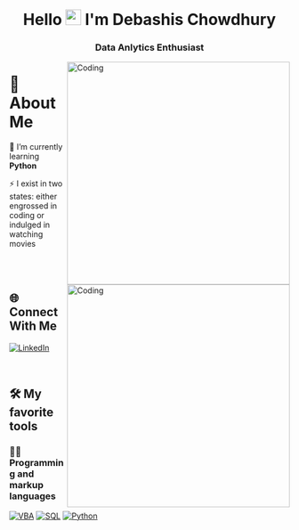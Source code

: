 <h1 align="center">Hello
<img src="https://media.giphy.com/media/hvRJCLFzcasrR4ia7z/giphy.gif" width="28"> I'm Debashis Chowdhury</h1>
<h3 align="center">Data Anlytics Enthusiast</h3>
 <img align="right" alt="Coding" width="400" src="https://media0.giphy.com/media/f6hnhHkks8bk4jwjh3/giphy.gif">
  <img align="right" alt="Coding" width="400" src="https://media1.tenor.com/m/FpaDM99g9BUAAAAd/courage-the-cowardly-dog-coding.gif">
<!-- <p align="left"> <img src="https://komarev.com/ghpvc/?username=emptynode&label=Profile%20views&color=0e75b6&style=flat" alt="emptynode" /> </p> -->

# 💫 About Me
🔭  I’m currently learning **Python**<br>
<!--👯 Looking to collaborate on Web Dev and Open Source Software <br>
💬 Ask me about **React, Next, Express, Javascript** <br> -->
⚡ I exist in two states: either engrossed in coding or indulged in watching movies<br> 


<br><br>
## 🌐 Connect With Me 
<!--[![Twitter](https://img.shields.io/badge/Twitter-%230077B5.svg?logo=twitter&logoColor=white)](https://twitter.com/sumitch31)--> 
[![LinkedIn](https://img.shields.io/badge/LinkedIn-%230077B5.svg?logo=linkedin&logoColor=white)](https://www.linkedin.com/in/debashis-chowdhury93/) 
<!--[![LeetCode](https://img.shields.io/badge/LeetCode-%23FFA116.svg?logo=leetcode&logoColor=white)](https://www.leetcode.com/chakrabortysumit803)
[![Instagram](https://img.shields.io/badge/Instagram-%23E4405F.svg?logo=instagram&logoColor=white)](https://www.instagram.com/sumitchakraborty955/)-->


<br>

## 🛠️ My favorite tools

### 👨‍💻 Programming and markup languages

<p>
<a href="https://github.com/search?q=user%3ADenverCoder1+language%3Avba"><img alt="VBA" src="https://img.shields.io/badge/VBA-003B6D.svg?logo=microsoft&logoColor=white"></a>
<a href="https://github.com/search?q=user%3ADenverCoder1+language%3Asql"><img alt="SQL" src="https://custom-icon-badges.herokuapp.com/badge/SQL-025E8C.svg?logo=database&logoColor=white"></a>
<a href="https://github.com/search?q=user%3ADenverCoder1+language%3Apython"><img alt="Python" src="https://custom-icon-badges.herokuapp.com/badge/Python-3776AB.svg?logo=python&logoColor=white"></a>

<!--     <a href="https://github.com/search?q=user%3ADenverCoder1+language%3AtypeScript"><img alt="TypeScript" src="https://img.shields.io/badge/TypeScript-007ACC.svg?logo=typescript&logoColor=white"></a> -->
</p>
